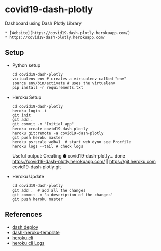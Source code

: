 # covid19-dash-plotly

Dashboard using Dash Plotly Library

    * [Website](https://covid19-dash-plotly.herokuapp.com/)
    * https://covid19-dash-plotly.herokuapp.com/

## Setup

*   Python setup
    
    ```
    cd covid19-dash-plotly
    virtualenv env # creates a virtualenv called "env"
    source env/bin/activate # uses the virtualenv
    pip install -r requirements.txt
    ```

* Heroku Setup
    
    ```
    cd covid19-dash-plotly
    heroku login -i 
    git init
    git add .
    git commit -m "Initial app"
    heroku create covid19-dash-plotly
    heroku git:remote -a covid19-dash-plotly
    git push heroku master
    heroku ps:scale web=1  # start web dyno see Procfile
    heroku logs --tail # check logs
    ```

    Useful output:
    Creating ⬢ covid19-dash-plotly... done  
    https://covid19-dash-plotly.herokuapp.com/ | https://git.heroku.com covid19-dash-plotly.git

* Heroku Update

    ```
    cd covid19-dash-plotly
    git add .  # add all the changes
    git commit -m 'a description of the changes'
    git push heroku master
    ```




## References

* [dash deploy](https://dash.plotly.com/deployment)
* [dash-heroku-template](https://github.com/plotly/dash-heroku-template)
* [heroku cli](https://devcenter.heroku.com/articles/heroku-cli)
* [heroku cli Logs](https://devcenter.heroku.com/articles/logging#view-logs)